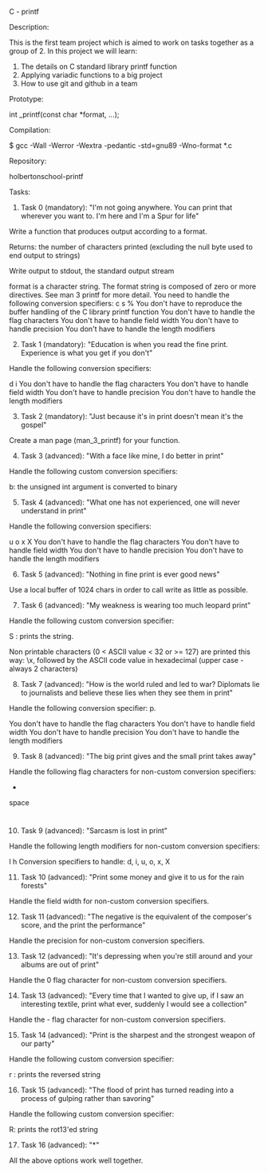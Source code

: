 C - printf

Description:

This is the first team project which is aimed to work on tasks together as a group of 2. In this project we will learn:

1. The details on C standard library printf function
2. Applying variadic functions to a big project
3. How to use git and github in a team

Prototype:

int _printf(const char *format, ...);

Compilation:

$ gcc -Wall -Werror -Wextra -pedantic -std=gnu89 -Wno-format *.c

Repository:

holbertonschool-printf

Tasks:

1. Task 0 (mandatory):
"I'm not going anywhere. You can print that wherever you want to. I'm here and I'm a Spur for life"

Write a function that produces output according to a format.

Returns: the number of characters printed (excluding the null byte used to end output to strings)

Write output to stdout, the standard output stream

format is a character string.
The format string is composed of zero or more directives. See man 3 printf for more detail. You need to handle the following conversion specifiers:
c
s
%
You don't have to reproduce the buffer handling of the C library printf function
You don't have to handle the flag characters
You don't have to handle field width
You don't have to handle precision
You don't have to handle the length modifiers

2. Task 1 (mandatory):
"Education is when you read the fine print. Experience is what you get if you don't"

Handle the following conversion specifiers:

d
i
You don't have to handle the flag characters
You don't have to handle field width
You don't have to handle precision
You don't have to handle the length modifiers

3. Task 2 (mandatory):
"Just because it's in print doesn't mean it's the gospel"

Create a man page (man_3_printf) for your function.

4. Task 3 (advanced):
"With a face like mine, I do better in print"

Handle the following custom conversion specifiers:

b: the unsigned int argument is converted to binary

5. Task 4 (advanced):
"What one has not experienced, one will never understand in print"

Handle the following conversion specifiers:

u
o
x
X
You don't have to handle the flag characters
You don't have to handle field width
You don't have to handle precision
You don't have to handle the length modifiers

6. Task 5 (advanced):
"Nothing in fine print is ever good news"

Use a local buffer of 1024 chars in order to call write as little as possible.

7. Task 6 (advanced):
"My weakness is wearing too much leopard print"

Handle the following custom conversion specifier:

S : prints the string.

Non printable characters (0 < ASCII value < 32 or >= 127) are printed this way: \x, followed by the ASCII code value in hexadecimal (upper case - always 2 characters)

8. Task 7 (advanced):
"How is the world ruled and led to war? Diplomats lie to journalists and believe these lies when they see them in print"

Handle the following conversion specifier: p.

You don't have to handle the flag characters
You don't have to handle field width
You don't have to handle precision
You don't have to handle the length modifiers

9. Task 8 (advanced):
"The big print gives and the small print takes away"

Handle the following flag characters for non-custom conversion specifiers:

+
space
#

10. Task 9 (advanced):
"Sarcasm is lost in print"

Handle the following length modifiers for non-custom conversion specifiers:

l
h
Conversion specifiers to handle: d, i, u, o, x, X

11. Task 10 (advanced):
"Print some money and give it to us for the rain forests"

Handle the field width for non-custom conversion specifiers.

12. Task 11 (advanced):
"The negative is the equivalent of the composer's score, and the print the performance"

Handle the precision for non-custom conversion specifiers.

13. Task 12 (advanced):
"It's depressing when you're still around and your albums are out of print"

Handle the 0 flag character for non-custom conversion specifiers.

14. Task 13 (advanced):
"Every time that I wanted to give up, if I saw an interesting textile, print what ever, suddenly I would see a collection"

Handle the - flag character for non-custom conversion specifiers.

15. Task 14 (advanced):
"Print is the sharpest and the strongest weapon of our party"

Handle the following custom conversion specifier:

r : prints the reversed string

16. Task 15 (advanced):
"The flood of print has turned reading into a process of gulping rather than savoring"

Handle the following custom conversion specifier:

R: prints the rot13'ed string

17. Task 16 (advanced):
"*"

All the above options work well together.
